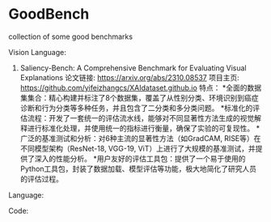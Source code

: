 # GoodBench
collection of some good benchmarks

Vision Language:
1. Saliency-Bench: A Comprehensive Benchmark for Evaluating Visual Explanations
论文链接: https://arxiv.org/abs/2310.08537
项目主页: 
https://github.com/yifeizhangcs/XAIdataset.github.io
特点：
*全面的数据集集合：精心构建并标注了8个数据集，覆盖了从性别分类、环境识别到癌症诊断和行为分类等多种任务，并且包含了二分类和多分类问题。
*标准化的评估流程：开发了一套统一的评估流水线，能够对不同显著性方法生成的视觉解释进行标准化处理，并使用统一的指标进行衡量，确保了实验的可复现性。
*广泛的基准测试和分析：对6种主流的显著性方法（如GradCAM, RISE等）在不同模型架构（ResNet-18, VGG-19, ViT）上进行了大规模的基准测试，并提供了深入的性能分析。
*用户友好的评估工具包：提供了一个易于使用的Python工具包，封装了数据加载、模型评估等功能，极大地简化了研究人员的评估过程。

Language:



Code:

